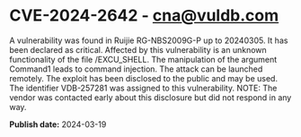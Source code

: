 # CVE-2024-2642 - cna@vuldb.com

A vulnerability was found in Ruijie RG-NBS2009G-P up to 20240305. It has been declared as critical. Affected by this vulnerability is an unknown functionality of the file /EXCU_SHELL. The manipulation of the argument Command1 leads to command injection. The attack can be launched remotely. The exploit has been disclosed to the public and may be used. The identifier VDB-257281 was assigned to this vulnerability. NOTE: The vendor was contacted early about this disclosure but did not respond in any way.

**Publish date:** 2024-03-19
